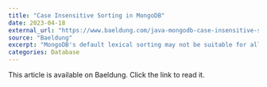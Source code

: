 ```yaml
---
title: "Case Insensitive Sorting in MongoDB"
date: 2023-04-18
external_url: "https://www.baeldung.com/java-mongodb-case-insensitive-sorting"
source: "Baeldung"
excerpt: "MongoDB's default lexical sorting may not be suitable for all purposes. Here we look at a couple of techniques for sorting to keep letters together even if they're in a mix of upper and lowercase."
categories: Database
---
```


This article is available on Baeldung. Click the link to read it. 